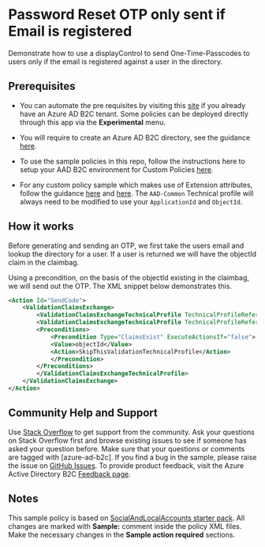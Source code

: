 # Password Reset OTP only sent if Email is registered

Demonstrate how to use a displayControl to send One-Time-Passcodes to users only if the email is registered against a user in the directory.

## Prerequisites
- You can automate the pre requisites by visiting this [site](https://aka.ms/iefsetup) if you already have an Azure AD B2C tenant. Some policies can be deployed directly through this app via the **Experimental** menu.

- You will require to create an Azure AD B2C directory, see the guidance [here](https://docs.microsoft.com/en-us/azure/active-directory-b2c/tutorial-create-tenant).

- To use the sample policies in this repo, follow the instructions here to setup your AAD B2C environment for Custom Policies [here](https://docs.microsoft.com/en-us/azure/active-directory-b2c/active-directory-b2c-get-started-custom).

- For any custom policy sample which makes use of Extension attributes, follow the guidance [here](https://docs.microsoft.com/en-us/azure/active-directory-b2c/active-directory-b2c-create-custom-attributes-profile-edit-custom#create-a-new-application-to-store-the-extension-properties) and [here](https://docs.microsoft.com/en-us/azure/active-directory-b2c/active-directory-b2c-create-custom-attributes-profile-edit-custom#modify-your-custom-policy-to-add-the-applicationobjectid). The `AAD-Common` Technical profile will always need to be modified to use your `ApplicationId` and `ObjectId`.

## How it works
Before generating and sending an OTP, we first take the users email and lookup the directory for a user. If a user is returned we will have the objectId claim in the claimbag. 

Using a precondition, on the basis of the objectId existing in the claimbag, we will send out the OTP. The XML snippet below demonstrates this.

```xml
<Action Id="SendCode">
    <ValidationClaimsExchange>
        <ValidationClaimsExchangeTechnicalProfile TechnicalProfileReferenceId="AAD-UserReadUsingEmailAddress-emailAddress" />
        <ValidationClaimsExchangeTechnicalProfile TechnicalProfileReferenceId="AadSspr-SendCode">
        <Preconditions>
            <Precondition Type="ClaimsExist" ExecuteActionsIf="false">
            <Value>objectId</Value>
            <Action>SkipThisValidationTechnicalProfile</Action>
            </Precondition>
        </Preconditions>
        </ValidationClaimsExchangeTechnicalProfile>
    </ValidationClaimsExchange>
</Action>
```


## Community Help and Support
Use [Stack Overflow](https://stackoverflow.com/questions/tagged/azure-ad-b2c) to get support from the community. Ask your questions on Stack Overflow first and browse existing issues to see if someone has asked your question before. Make sure that your questions or comments are tagged with [azure-ad-b2c].
If you find a bug in the sample, please raise the issue on [GitHub Issues](https://github.com/azure-ad-b2c/samples/issues).
To provide product feedback, visit the Azure Active Directory B2C [Feedback page](https://feedback.azure.com/forums/169401-azure-active-directory?category_id=160596).

## Notes
This sample policy is based on [SocialAndLocalAccounts starter pack](https://github.com/Azure-Samples/active-directory-b2c-custom-policy-starterpack/tree/master/SocialAndLocalAccounts). All changes are marked with **Sample:** comment inside the policy XML files. Make the necessary changes in the **Sample action required** sections. 
